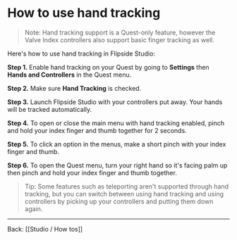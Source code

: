 # How to use hand tracking

> Note: Hand tracking support is a Quest-only feature, however the Valve Index controllers also support basic finger tracking as well.

Here's how to use hand tracking in Flipside Studio:

**Step 1.** Enable hand tracking on your Quest by going to **Settings** then **Hands and Controllers** in the Quest menu.

**Step 2.** Make sure **Hand Tracking** is checked.

**Step 3.** Launch Flipside Studio with your controllers put away. Your hands will be tracked automatically.

**Step 4.** To open or close the main menu with hand tracking enabled, pinch and hold your index finger and thumb together for 2 seconds.

**Step 5.** To click an option in the menus, make a short pinch with your index finger and thumb.

**Step 6.** To open the Quest menu, turn your right hand so it's facing palm up then pinch and hold your index finger and thumb together.

> Tip: Some features such as teleporting aren't supported through hand tracking, but you can switch between using hand tracking and using controllers by picking up your controllers and putting them down again.

---

Back: [[Studio / How tos]]
